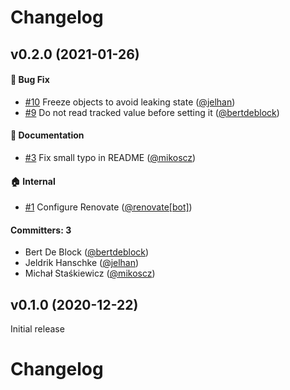 # Changelog

## v0.2.0 (2021-01-26)

#### :bug: Bug Fix
* [#10](https://github.com/jelhan/ember-local-storage-decorator/pull/10) Freeze objects to avoid leaking state ([@jelhan](https://github.com/jelhan))
* [#9](https://github.com/jelhan/ember-local-storage-decorator/pull/9) Do not read tracked value before setting it ([@bertdeblock](https://github.com/bertdeblock))

#### :memo: Documentation
* [#3](https://github.com/jelhan/ember-local-storage-decorator/pull/3) Fix small typo in README ([@mikoscz](https://github.com/mikoscz))

#### :house: Internal
* [#1](https://github.com/jelhan/ember-local-storage-decorator/pull/1) Configure Renovate ([@renovate[bot]](https://github.com/apps/renovate))

#### Committers: 3
- Bert De Block ([@bertdeblock](https://github.com/bertdeblock))
- Jeldrik Hanschke ([@jelhan](https://github.com/jelhan))
- Michał Staśkiewicz ([@mikoscz](https://github.com/mikoscz))

## v0.1.0 (2020-12-22)

Initial release


# Changelog
